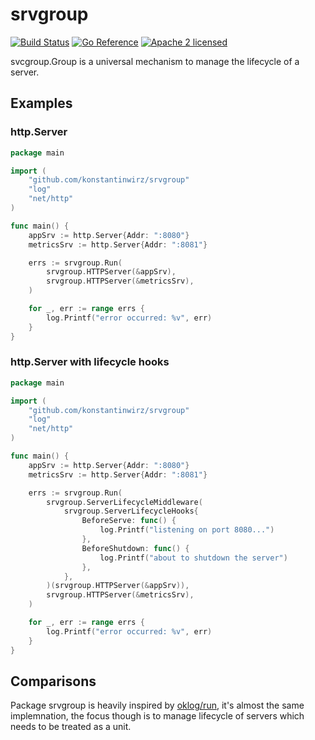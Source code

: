 # srvgroup

[![Build Status](https://github.com/konstantinwirz/srvgroup/actions/workflows/main.yaml/badge.svg)](https://github.com/konstantinwirz/srvgroup/actions/workflows/main.yaml)
[![Go Reference](https://pkg.go.dev/badge/github.com/konstantinwirz/srvgroup.svg)](https://pkg.go.dev/github.com/konstantinwirz/srvgroup)
[![Apache 2 licensed](https://img.shields.io/badge/license-Apache2-blue.svg)](https://raw.githubusercontent.com/oklog/run/master/LICENSE)

svcgroup.Group is a universal mechanism to manage the lifecycle of a server.

## Examples

### http.Server

```go
package main

import (
	"github.com/konstantinwirz/srvgroup"
	"log"
	"net/http"
)

func main() {
	appSrv := http.Server{Addr: ":8080"}
	metricsSrv := http.Server{Addr: ":8081"}

	errs := srvgroup.Run(
		srvgroup.HTTPServer(&appSrv),
		srvgroup.HTTPServer(&metricsSrv),
	)

	for _, err := range errs {
		log.Printf("error occurred: %v", err)
	}
}
```

### http.Server with lifecycle hooks

```go
package main

import (
	"github.com/konstantinwirz/srvgroup"
	"log"
	"net/http"
)

func main() {
	appSrv := http.Server{Addr: ":8080"}
	metricsSrv := http.Server{Addr: ":8081"}

	errs := srvgroup.Run(
		srvgroup.ServerLifecycleMiddleware(
			srvgroup.ServerLifecycleHooks{
				BeforeServe: func() {
					log.Printf("listening on port 8080...")
				},
				BeforeShutdown: func() {
					log.Printf("about to shutdown the server")
				},
			},
		)(srvgroup.HTTPServer(&appSrv)),
		srvgroup.HTTPServer(&metricsSrv),
	)

	for _, err := range errs {
		log.Printf("error occurred: %v", err)
	}
}
```

## Comparisons

Package srvgroup is heavily inspired by [oklog/run](https://github.com/oklog/run), it's almost the same implemnation,
the focus though is to manage lifecycle of servers which needs to be treated as a unit.